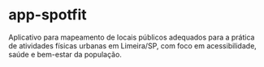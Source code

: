 # app-spotfit
Aplicativo para mapeamento de locais públicos adequados para a prática de atividades físicas urbanas em Limeira/SP,  com foco em acessibilidade, saúde e bem-estar da população.
